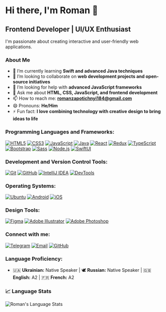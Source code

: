 # Hi there, I'm Roman 👋

## Frontend Developer | UI/UX Enthusiast

I'm passionate about creating interactive and user-friendly web applications.

### About Me

- 🌱 I’m currently learning **Swift and advanced Java techniques**
- 👯 I’m looking to collaborate on **web development projects and open-source initiatives**
- 🤔 I’m looking for help with **advanced JavaScript frameworks**
- 💬 Ask me about **HTML, CSS, JavaScript, and frontend development**
- 📫 How to reach me: **romanzapotichnyi184@gmail.com**
- 😄 Pronouns: **He/Him**
- ⚡ Fun fact: **I love combining technology with creative design to bring ideas to life**

 ### Programming Languages and Frameworks:
[![HTML5](https://img.shields.io/badge/-HTML5-black?style=flat-square&logo=html5)](https://developer.mozilla.org/en-US/docs/Web/Guide/HTML/HTML5)
[![CSS3](https://img.shields.io/badge/-CSS3-black?style=flat-square&logo=css3)](https://developer.mozilla.org/en-US/docs/Web/CSS)
[![JavaScript](https://img.shields.io/badge/-JavaScript-black?style=flat-square&logo=javascript)](https://developer.mozilla.org/en-US/docs/Web/JavaScript)
[![Java](https://img.shields.io/badge/-Java-black?style=flat-square&logo=java)](https://www.java.com/)
[![React](https://img.shields.io/badge/-React-black?style=flat-square&logo=react)](https://reactjs.org/)
[![Redux](https://img.shields.io/badge/-Redux-black?style=flat-square&logo=redux)](https://redux.js.org/)
[![TypeScript](https://img.shields.io/badge/-TypeScript-black?style=flat-square&logo=typescript)](https://www.typescriptlang.org/)
[![Bootstrap](https://img.shields.io/badge/-Bootstrap-black?style=flat-square&logo=bootstrap)](https://getbootstrap.com/)
[![Sass](https://img.shields.io/badge/-Sass-black?style=flat-square&logo=sass)](https://sass-lang.com/)
[![Node.js](https://img.shields.io/badge/-Node.js-black?style=flat-square&logo=node.js)](https://nodejs.org/)
[![SwiftUI](https://img.shields.io/badge/SwiftUI-orange?style=flat-square&logo=swift)](https://developer.apple.com/documentation/swiftui)

### Development and Version Control Tools:
[![Git](https://img.shields.io/badge/-Git-black?style=flat-square&logo=git)](https://git-scm.com/)
[![GitHub](https://img.shields.io/badge/-GitHub-black?style=flat-square&logo=github)](https://github.com/)
[![IntelliJ IDEA](https://img.shields.io/badge/-IntelliJ_IDEA-black?style=flat-square&logo=intellij-idea)](https://www.jetbrains.com/idea/)
[![DevTools](https://img.shields.io/badge/-DevTools-black?style=flat-square&logo=chrome)](https://developers.google.com/web/tools/chrome-devtools)

### Operating Systems:
[![Ubuntu](https://img.shields.io/badge/-Ubuntu-black?style=flat-square&logo=ubuntu)](https://ubuntu.com/)
[![Android](https://img.shields.io/badge/-Android-black?style=flat-square&logo=android)](https://developer.android.com/)
[![iOS](https://img.shields.io/badge/iOS-blue?style=flat-square&logo=apple)](https://developer.apple.com/ios/)

### Design Tools:
[![Figma](https://img.shields.io/badge/-Figma-black?style=flat-square&logo=figma)](https://www.figma.com/)
[![Adobe Illustrator](https://img.shields.io/badge/-Adobe_Illustrator-black?style=flat-square&logo=adobe-illustrator)](https://www.adobe.com/products/illustrator.html)
[![Adobe Photoshop](https://img.shields.io/badge/-Adobe_Photoshop-black?style=flat-square&logo=adobe-photoshop)](https://www.adobe.com/products/photoshop.html)


### Connect with me:

[![Telegram](https://img.shields.io/badge/-Telegram-blue?style=flat-square&logo=telegram)](https://t.me/Zapotichnyi_06)
[![Email](https://img.shields.io/badge/-Email-blue?style=flat-square&logo=gmail)](mailto:romanzapotichnyi184@gmail.com)
[![GitHub](https://img.shields.io/badge/-GitHub-black?style=flat-square&logo=github)](https://github.com/Zapotichnyi06)

### Language Proficiency:

- 🇺🇦 **Ukrainian:** Native Speaker | 🕊️ **Russian:** Native Speaker | 🇬🇧 **English:** A2 | 🇫🇷 **French:** A2

### 📈 Language Stats

![Roman's Language Stats](https://github-readme-stats.vercel.app/api/top-langs/?username=Zapotichnyi06&layout=compact&theme=radical)
